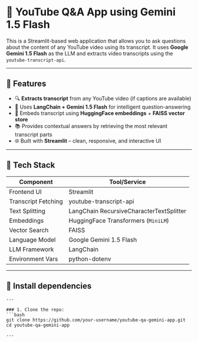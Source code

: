 # 🎥 YouTube Q&A App using Gemini 1.5 Flash

This is a Streamlit-based web application that allows you to ask questions about the content of any YouTube video using its transcript. It uses **Google Gemini 1.5 Flash** as the LLM and extracts video transcripts using the `youtube-transcript-api`.

---

## 🚀 Features

- 🔍 **Extracts transcript** from any YouTube video (if captions are available)
- 🤖 Uses **LangChain + Gemini 1.5 Flash** for intelligent question-answering
- 🧠 Embeds transcript using **HuggingFace embeddings** + **FAISS vector store**
- 📚 Provides contextual answers by retrieving the most relevant transcript parts
- 🌐 Built with **Streamlit** – clean, responsive, and interactive UI

---

## 🧰 Tech Stack

| Component             | Tool/Service                        |
|----------------------|-------------------------------------|
| Frontend UI          | Streamlit                           |
| Transcript Fetching  | youtube-transcript-api              |
| Text Splitting       | LangChain RecursiveCharacterTextSplitter |
| Embeddings           | HuggingFace Transformers (`MiniLM`) |
| Vector Search        | FAISS                               |
| Language Model       | Google Gemini 1.5 Flash             |
| LLM Framework        | LangChain                           |
| Environment Vars     | python-dotenv                       |


---

## 🔧 Install dependencies
```pip install -r requirements.txt
---

### 1. Clone the repo:
```bash
git clone https://github.com/your-username/youtube-qa-gemini-app.git
cd youtube-qa-gemini-app

---
